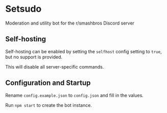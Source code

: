 # Setsudo
Moderation and utility bot for the r/smashbros Discord server

## Self-hosting

Self-hosting can be enabled by setting the `selfhost` config setting to `true`, but no support is provided. 

This will disable all server-specific commands.

## Configuration and Startup

Rename `config.example.json` to `config.json` and fill in the values.

Run `npm start` to create the bot instance.
